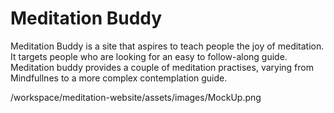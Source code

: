 # Meditation Buddy

Meditation Buddy is a site that aspires to teach people the joy of meditation. It targets people who are looking for an easy to follow-along guide. Meditation buddy provides a couple of meditation practises, varying from Mindfullnes to a more complex contemplation guide.

/workspace/meditation-website/assets/images/MockUp.png
